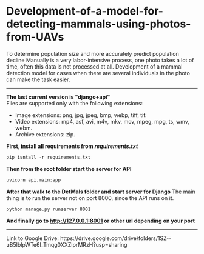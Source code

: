 # Development-of-a-model-for-detecting-mammals-using-photos-from-UAVs
To determine population size and more accurately predict population decline  Manually is a very labor-intensive process, one photo takes a lot of time, often this data is not processed at all.  Development of a mammal detection model for cases when there are several individuals in the photo can make the task easier. 
<hr>
<b>The last current version is "django+api"</b><br>
Files are supported only with the following extensions:
<ul>
<li>Image extensions: png, jpg, jpeg, bmp, webp, tiff, tif.</li>
<li>Video extensions: mp4, asf, avi, m4v, mkv, mov, mpeg, mpg, ts, wmv, webm.</li>
<li>Archive extensions: zip.</li>
</ul>
<b>First,  install all requirements from <i>requirements.txt</i></b><br>


```python
pip isntall -r requirements.txt
```

<b>Then from the root folder start the server for API</b>

```bash
uvicorn api.main:app
```

<b>After that walk to the DetMals folder and start server for Django</b>
The main thing is to run the server not on port 8000, since the API runs on it.

```bash
python manage.py runserver 8001
```

<b>And finally go to http://127.0.0.1:8001 or other url depending on your port</b>
<hr>
Link to Google Drive: https://drive.google.com/drive/folders/1SZ--uB5IblpWTe6l_Tmqg0XXZIprMRzH?usp=sharing
